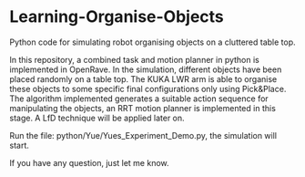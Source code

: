 # Learning-Organise-Objects
Python code for simulating robot organising objects on a cluttered table top.

In this repository, a combined task and motion planner in python is implemented in OpenRave. In the simulation, different objects have been placed randomly on a table top. The KUKA LWR arm is able to organise these objects to some specific final configurations only using Pick&Place. The algorithm implemented generates a suitable action sequence for manipulating the objects, an RRT motion planner is implemented in this stage. A LfD technique will be applied later on.

Run the file: python/Yue/Yues_Experiment_Demo.py, the simulation will start.

If you have any question, just let me know. 
